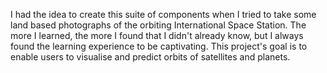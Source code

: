 I had the idea to create this suite of components when I tried to take some land based photographs of the orbiting International Space Station. The more I learned, the more I found that I didn't already know, but I always found the learning experience to be captivating. This project's goal is to enable users to visualise and predict orbits of satellites and planets.